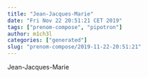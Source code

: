 ```yaml
---
title: "Jean-Jacques-Marie"
date: "Fri Nov 22 20:51:21 CET 2019"
tags: ["prenom-compose", "pipotron"]
author: m1ch3l
categories: ["generated"]
slug: "prenom-compose/2019-11-22-20:51:21"
---
```


Jean-Jacques-Marie
